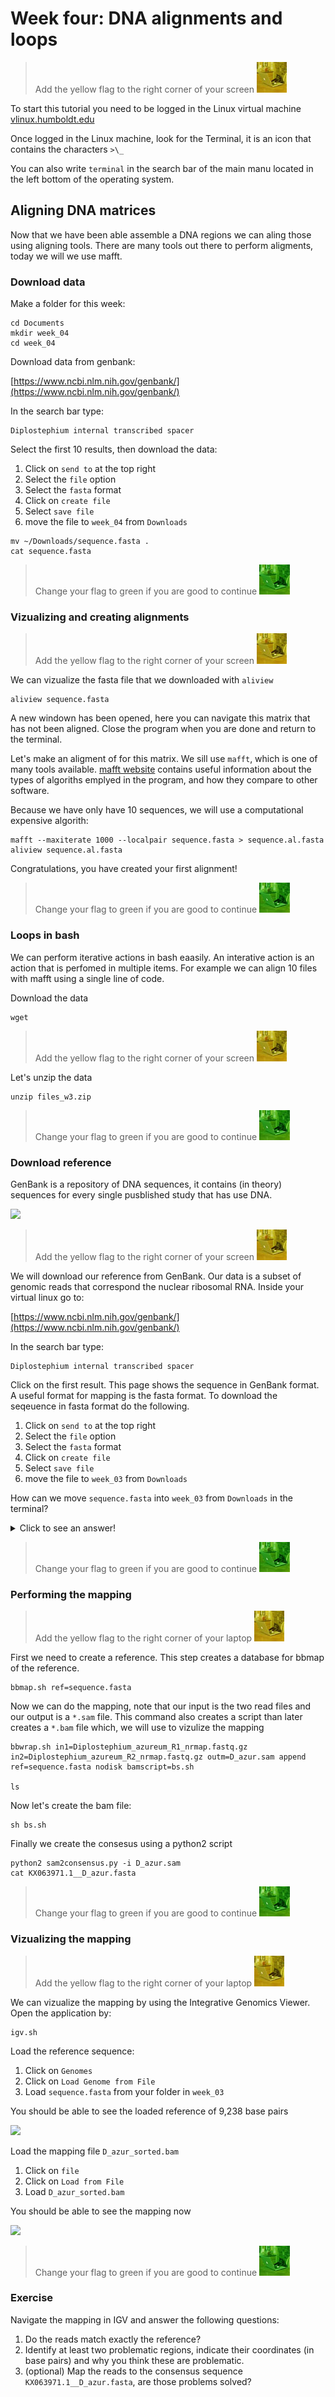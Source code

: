 # Week four: DNA alignments and loops

> Add the yellow flag to the right corner of your screen ![](img/yellow.jpeg)

To start this tutorial you need to be logged in the Linux virtual machine
[vlinux.humboldt.edu](https://vlinux.humboldt.edu/)

Once logged in the Linux machine, look for the Terminal, it is an icon that contains the characters `>\_`

You can also write `terminal` in the search bar of the main manu located in the left bottom of the operating system.

## Aligning DNA matrices

Now that we have been able assemble a DNA regions we can aling those using aligning tools. There are many tools out there to perform aligments, today we will we use mafft.

### Download data

Make a folder for this week:

```
cd Documents
mkdir week_04
cd week_04
```

Download data from genbank:

[https://www.ncbi.nlm.nih.gov/genbank/](https://www.ncbi.nlm.nih.gov/genbank/)

In the search bar type:

```
Diplostephium internal transcribed spacer
```

Select the first 10 results, then download the data:

1. Click on `send to` at the top right
2. Select the `file` option
3. Select the `fasta` format
4. Click on `create file`
5. Select `save file`
6. move the file to `week_04` from `Downloads`

```
mv ~/Downloads/sequence.fasta .
cat sequence.fasta
```

> Change your flag to green if you are good to continue ![](img/green.jpeg)

### Vizualizing and creating alignments

> Add the yellow flag to the right corner of your screen ![](img/yellow.jpeg)

We can vizualize the fasta file that we downloaded with `aliview`

```
aliview sequence.fasta 
```

A new windown has been opened, here you can navigate this matrix that has not been aligned. Close the program when you are done and return to the terminal.

Let's make an aligment of for this matrix. We sill use `mafft`, which is one of many tools available. [mafft website](https://mafft.cbrc.jp/alignment/software/algorithms/algorithms.html) contains useful information about the types of algoriths emplyed in the program, and how they compare to other software.

Because we have only have 10 sequences, we will use a computational expensive algorith:

```
mafft --maxiterate 1000 --localpair sequence.fasta > sequence.al.fasta 
aliview sequence.al.fasta
```
Congratulations, you have created your first alignment!

> Change your flag to green if you are good to continue ![](img/green.jpeg)

### Loops in bash

We can perform iterative actions in bash eaasily. An interative action is an action that is perfomed in multiple items. For example we can align 10 files with mafft using a single line of code. 

Download the data

```
wget
```

> Add the yellow flag to the right corner of your screen ![](img/yellow.jpeg)






Let's unzip the data 

```
unzip files_w3.zip
```

> Change your flag to green if you are good to continue ![](img/green.jpeg)

### Download reference

GenBank is a repository of DNA sequences, it contains (in theory) sequences for every single pusblished study that has use DNA.

![](img/gb.png)

> Add the yellow flag to the right corner of your screen ![](img/yellow.jpeg)

We will download our reference from GenBank. Our data is a subset of genomic reads that correspond the nuclear ribosomal RNA. Inside your virtual linux go to:

[https://www.ncbi.nlm.nih.gov/genbank/](https://www.ncbi.nlm.nih.gov/genbank/)


In the search bar type:

```
Diplostephium internal transcribed spacer
```

Click on the first result. This page shows the sequence in GenBank format. A useful format for mapping is the fasta format. To download the seqeuence in fasta format do the following.

1. Click on `send to` at the top right
2. Select the `file` option
3. Select the `fasta` format
4. Click on `create file`
5. Select `save file`
6. move the file to `week_03` from `Downloads`


How can we move `sequence.fasta` into `week_03` from `Downloads` in the terminal?

<details>
  <summary>Click to see an answer!</summary>
  
In the terminal, while located in `week_03` you can type:

```
mv ~/Downloads/sequence.fasta .
```

</details>

> Change your flag to green if you are good to continue ![](img/green.jpeg)

### Performing the mapping

> Add the yellow flag to the right corner of your laptop ![](img/yellow.jpeg)


First we need to create a reference. This step creates a database for bbmap of the reference.

```
bbmap.sh ref=sequence.fasta
```

Now we can do the mapping, note that our input is the two read files and our output is a `*.sam` file. This command also creates a script than later creates a `*.bam` file which, we will use to vizulize the mapping

```
bbwrap.sh in1=Diplostephium_azureum_R1_nrmap.fastq.gz in2=Diplostephium_azureum_R2_nrmap.fastq.gz outm=D_azur.sam append ref=sequence.fasta nodisk bamscript=bs.sh

ls 
```

Now let's create the bam file:

```
sh bs.sh
```

Finally we create the consesus using a python2 script

```
python2 sam2consensus.py -i D_azur.sam
cat KX063971.1__D_azur.fasta
```

> Change your flag to green if you are good to continue ![](img/green.jpeg)


### Vizualizing the mapping

> Add the yellow flag to the right corner of your laptop ![](img/yellow.jpeg)


We can vizualize the mapping by using the Integrative Genomics Viewer. Open the application by:

```
igv.sh
```

Load the reference sequence:

1. Click on `Genomes`
2. Click on `Load Genome from File`
3. Load `sequence.fasta` from your folder in `week_03`

You should be able to see the loaded reference of 9,238 base pairs

![](img/igv1.png)

Load the mapping file `D_azur_sorted.bam`

1. Click on `file`
2. Click on `Load from File`
3. Load `D_azur_sorted.bam`

You should be able to see the mapping now

![](img/igv2.png)

> Change your flag to green if you are good to continue ![](img/green.jpeg)


### Exercise

Navigate the mapping in IGV and answer the following questions:

1. Do the reads match exactly the reference?
2. Identify at least two problematic regions, indicate their coordinates (in base pairs) and why you think these are problematic.
3. (optional) Map the reads to the consensus sequence `KX063971.1__D_azur.fasta`, are those problems solved?

